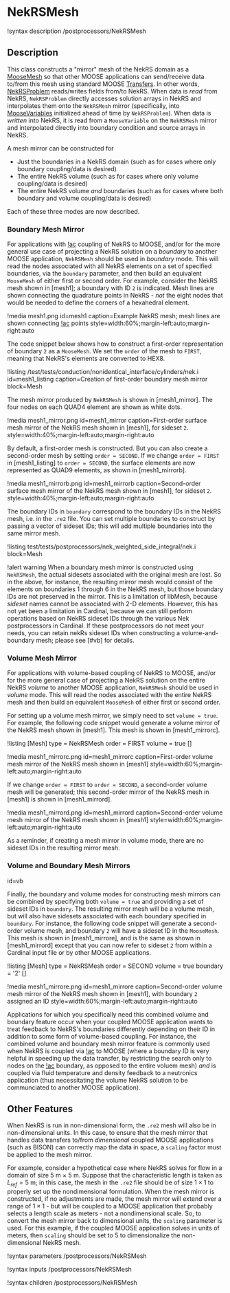 # NekRSMesh

!syntax description /postprocessors/NekRSMesh

## Description

This class constructs a "mirror" mesh of the NekRS domain as a
[MooseMesh](https://mooseframework.inl.gov/source/mesh/MooseMesh.html) so that
other MOOSE applications can send/receive data to/from this mesh using standard
MOOSE [Transfers](https://mooseframework.inl.gov/syntax/Transfers/index.html). In other
words, [NekRSProblem](/problems/NekRSProblem.md) reads/writes fields from/to NekRS.
When data is *read* from NekRS, `NekRSProblem` directly
accesses solution arrays in NekRS and interpolates them onto the `NekRSMesh` mirror
(specifically, into [MooseVariables](https://mooseframework.inl.gov/source/variables/MooseVariable.html)
initialized ahead of time by `NekRSProblem`). When
data is *written* into NekRS, it is read from a `MooseVariable` on the `NekRSMesh` mirror
and interpolated directly into boundary condition and source arrays in NekRS.

A mesh mirror can be constructed for

- Just the boundaries in a NekRS domain (such as for cases where only boundary coupling/data is desired)
- The entire NekRS volume (such as for cases where only volume coupling/data is desired)
- The entire NekRS volume *and* boundaries (such as for cases where both boundary and volume coupling/data is desired)

Each of these three modes are now described.

### Boundary Mesh Mirror

For applications with [!ac](CHT) coupling of NekRS to MOOSE, and/or for the more general
use case of projecting a NekRS solution on a *boundary* to another MOOSE application,
`NekRSMesh` should be used in *boundary* mode. This will read the nodes associated with
all NekRS elements on a set of specified boundaries, via the `boundary` parameter, and
then build an equivalent `MooseMesh` of either first or second order. For example, consider
the NekRS mesh shown in [mesh1]; a boundary with ID `2` is indicated. Mesh lines are shown
connecting the quadrature points in NekRS - *not* the eight nodes that would be needed to
define the corners of a hexahedral element.

!media mesh1.png
  id=mesh1
  caption=Example NekRS mesh; mesh lines are shown connecting [!ac](GLL) points
  style=width:60%;margin-left:auto;margin-right:auto

The code snippet below shows how to construct a first-order representation of boundary `2` as a `MooseMesh`.
We set the `order` of the mesh to `FIRST`, meaning that NekRS's elements are converted
to HEX8.

!listing /test/tests/conduction/nonidentical_interface/cylinders/nek.i
  id=mesh1_listing
  caption=Creation of first-order boundary mesh mirror
  block=Mesh

The mesh mirror produced by `NekRSMesh` is shown in [mesh1_mirror]. The four nodes
on each QUAD4 element are shown as white dots.

!media mesh1_mirror.png
  id=mesh1_mirror
  caption=First-order surface mesh mirror of the NekRS mesh shown in [mesh1], for sideset `2`.
  style=width:40%;margin-left:auto;margin-right:auto

By default, a first-order mesh is constructed. But you can also create a second-order
mesh by setting `order = SECOND`. If we change `order = FIRST` in
[mesh1_listing] to `order = SECOND`, the surface elements are now represented as QUAD9 elements,
as shown in [mesh1_mirrorb].

!media mesh1_mirrorb.png
  id=mesh1_mirrorb
  caption=Second-order surface mesh mirror of the NekRS mesh shown in [mesh1], for sideset `2`.
  style=width:40%;margin-left:auto;margin-right:auto

The boundary IDs in `boundary` correspond to the boundary IDs in the NekRS mesh,
i.e. in the `.re2` file. You can set multiple boundaries to construct by passing a vector of sideset IDs;
this will add multiple boundaries into the same mirror mesh.

!listing test/tests/postprocessors/nek_weighted_side_integral/nek.i
  block=Mesh

!alert warning
When a boundary mesh mirror is constructed using `NekRSMesh`, the actual sidesets
associated with the original mesh are lost. So in the above, for instance, the resulting
mirror mesh would consist of the elements on boundaries 1 through 6 in the NekRS mesh,
but those boundary IDs are not preserved in the mirror. This is a limitation of libMesh,
because *sideset* names cannot be associated with 2-D elements. However, this has not yet
been a limitation in Cardinal, because we can still perform operations based on NekRS
sideset IDs through the various Nek postprocessors in Cardinal.
If these postprocessors do not meet your needs, you can retain nekRs sideset IDs when
constructing a volume-and-boundary mesh; please see [#vb] for details.

### Volume Mesh Mirror

For applications with volume-based coupling of NekRS to MOOSE, and/or for the more
general case of projecting a NekRS solution on the entire NekRS *volume* to
another MOOSE application, `NekRSMesh` should be used in *volume* mode. This will
read the nodes associated with the entire NekRS mesh and then build an equivalent
`MooseMesh` of either first or second order.

For setting up a volume mesh mirror, we simply need to set `volume = true`.
For example, the following code snippet
would generate a volume mirror of the NekRS mesh shown in [mesh1]. This mesh is
shown in [mesh1_mirrorc].

!listing
[Mesh]
  type = NekRSMesh
  order = FIRST
  volume = true
[]

!media mesh1_mirrorc.png
  id=mesh1_mirrorc
  caption=First-order volume mesh mirror of the NekRS mesh shown in [mesh1]
  style=width:60%;margin-left:auto;margin-right:auto

If we change `order = FIRST` to `order = SECOND`, a second-order volume mesh
will be generated; this second-order mirror of the NekRS mesh in [mesh1] is
shown in [mesh1_mirrord].

!media mesh1_mirrord.png
  id=mesh1_mirrord
  caption=Second-order volume mesh mirror of the NekRS mesh shown in [mesh1]
  style=width:60%;margin-left:auto;margin-right:auto

As a reminder, if creating a mesh mirror in volume mode, there are no sideset
IDs in the resulting mirror mesh.

### Volume and Boundary Mesh Mirrors
  id=vb

Finally, the boundary and volume modes for constructing mesh mirrors can be
combined by specifying both `volume = true` and providing a set of sideset IDs
in `boundary`. The resulting mirror mesh will be a volume mesh, but will also
have sidesets associated with each boundary specified in `boundary`. For instance,
the following code snippet will generate a second-order volume mesh, and boundary
`2` will have a sideset ID in the `MooseMesh`. This mesh is shown in
[mesh1_mirrore], and is the same as shown in [mesh1_mirrord] except that you can
now refer to sideset `2` from within a Cardinal input file or by other MOOSE
applications.

!listing
[Mesh]
  type = NekRSMesh
  order = SECOND
  volume = true
  boundary = '2'
[]

!media mesh1_mirrore.png
  id=mesh1_mirrore
  caption=Second-order volume mesh mirror of the NekRS mesh shown in [mesh1], with boundary `2` assigned an ID
  style=width:60%;margin-left:auto;margin-right:auto

Applications for which you specifically need this combined volume and boundary feature
occur when your coupled MOOSE application wants to treat feedback to NekRS's boundaries
differently depending on their ID in addition to some form of volume-based coupling.
For instance, the combined volume and boundary mesh mirror feature is commonly used
when NekRS is coupled via [!ac](CHT) to MOOSE (where a boundary ID is very helpful in speeding
up the data transfer, by restricting the search only to nodes on the [!ac](CHT) boundary,
as opposed to the entire voluem mesh) *and* is coupled via fluid temperature and density
feedback to a neutronics application (thus necessitating the volume NekRS solution to
be communciated to another MOOSE application).

## Other Features

When NekRS is run in non-dimensional form, the `.re2` mesh will also be in non-dimensional
units. In this case, to ensure that the mesh mirror that handles data transfers to/from
*dimensional* coupled MOOSE applications (such as BISON) can correctly map the data in
space, a `scaling` factor must be applied to the mesh mirror.

For example, consider a hypothetical case where NekRS solves for
flow in a domain of size 5 m $\times$ 5 m. Suppose that the characteristic length is
taken as $L_{ref}=5$ m; in this case, the mesh in the `.re2` file should be of size
$1\times1$ to properly set up the nondimensional formulation. When the mesh mirror is constructed,
if no adjustments are made, the mesh mirror will extend over a range of $1\times1$ - but will
be coupled to a MOOSE application that probably selects a length scale as meters - not a nondimensional
scale. So, to convert the mesh mirror back to dimensional units, the `scaling` parameter
is used. For this example, if the coupled MOOSE application solves in units of meters,
then `scaling` should be set to 5 to dimensionalize the non-dimensional NekRS mesh.

!syntax parameters /postprocessors/NekRSMesh

!syntax inputs /postprocessors/NekRSMesh

!syntax children /postprocessors/NekRSMesh
